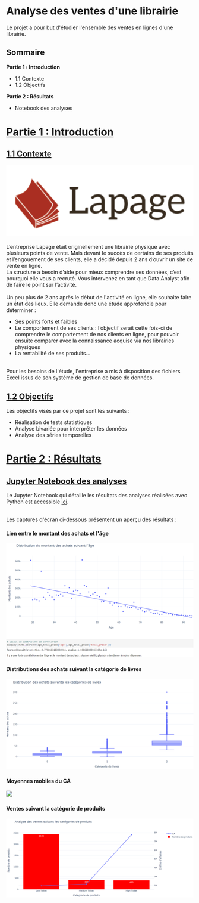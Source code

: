 # Analyse des ventes d'une librairie
Le projet a pour but d'étudier l'ensemble des ventes en lignes d'une librairie.
## Sommaire
 **Partie 1 : Introduction**
 - 1.1 Contexte
 - 1.2 Objectifs
  
**Partie 2 : Résultats**
 - Notebook des analyses
 
# <u> Partie 1 : Introduction</u>

## <u>1.1 Contexte</u>
![](https://github.com/kodjosteve/Analyse_ventes_librairie/blob/main/Donn%C3%A9es%20d'entr%C3%A9e/Logo%20Lapage.png)
 <br><br>L’entreprise Lapage était originellement une librairie physique avec plusieurs points de vente. Mais devant le succès de certains de ses produits et l’engouement de ses clients, elle a décidé depuis 2 ans d’ouvrir un site de vente en ligne.
<br>La structure a besoin d’aide pour mieux comprendre ses données, c’est pourquoi elle vous a recruté. Vous intervenez en tant que Data Analyst afin de faire le point sur l’activité. 
<br><br>Un peu plus de 2 ans après le début de l'activité en ligne, elle souhaite faire un état des lieux. Elle demande donc une étude approfondie pour déterminer : 
- Ses points forts et faibles
- Le comportement de ses clients : l’objectif serait cette fois-ci de comprendre le comportement de nos clients en ligne, pour pouvoir ensuite comparer avec la connaissance acquise via nos librairies physiques
- La rentabilité de ses produits...

<br>Pour les besoins de l'étude, l'entreprise a mis à disposition des fichiers Excel issus de son système de gestion de base de données.

## <u>1.2 Objectifs</u>
Les objectifs visés par ce projet sont les suivants : <br>
 - Réalisation de tests statistiques
 - Analyse bivariée pour interpréter les données
 - Analyse des séries temporelles

# <u> Partie 2 : Résultats</u>

## <u>Jupyter Notebook des analyses</u>
Le Jupyter Notebook qui détaille les résultats des analyses réalisées avec Python est accessible [ici](https://github.com/kodjosteve/Analyse_ventes_librairie/blob/main/Analyse_des_ventes_d'une_librairie.ipynb).

<br> Les captures d'écran ci-dessous présentent un aperçu des résultats : <br>
#### Lien entre le montant des achats et l'âge <br>
![](https://github.com/kodjosteve/Analyse_ventes_librairie/blob/main/R%C3%A9sultats/Lien%20entre%20le%20montant%20des%20achats%20et%20l'%C3%A2ge.png)
#### Distributions des achats suivant la catégorie de livres <br>
![](https://github.com/kodjosteve/Analyse_ventes_librairie/blob/main/R%C3%A9sultats/Distributions%20des%20achats%20suivant%20la%20cat%C3%A9gorie.png)
#### Moyennes mobiles du CA <br>
![](https://github.com/kodjosteve/Analyse_ventes_librairie/blob/main/R%C3%A9sultats/Moyennes%20mobiles%20CA.png)
#### Ventes suivant la catégorie de produits <br>
![](https://github.com/kodjosteve/Analyse_ventes_librairie/blob/main/R%C3%A9sultats/Ventes%20suivant%20la%20cat%C3%A9gorie%20de%20produits.png)
